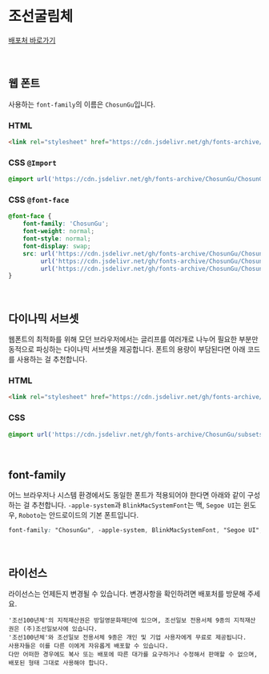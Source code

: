 # 조선굴림체

[배포처 바로가기](https://event.chosun.com/100/100font.html)

&nbsp;

## 웹 폰트

사용하는 `font-family`의 이름은 `ChosunGu`입니다.

### HTML

```html
<link rel="stylesheet" href="https://cdn.jsdelivr.net/gh/fonts-archive/ChosunGu/ChosunGu.css" type="text/css"/>
```

### CSS `@Import`

```css
@import url('https://cdn.jsdelivr.net/gh/fonts-archive/ChosunGu/ChosunGu.css');
```

### CSS `@font-face`

```css
@font-face {
    font-family: 'ChosunGu';
    font-weight: normal;
    font-style: normal;
    font-display: swap;
    src: url('https://cdn.jsdelivr.net/gh/fonts-archive/ChosunGu/ChosunGu.woff2') format('woff2'),
         url('https://cdn.jsdelivr.net/gh/fonts-archive/ChosunGu/ChosunGu.woff') format('woff'),
         url('https://cdn.jsdelivr.net/gh/fonts-archive/ChosunGu/ChosunGu.ttf') format('truetype');
}
```

&nbsp;

## 다이나믹 서브셋

웹폰트의 최적화를 위해 모던 브라우저에서는 글리프를 여러개로 나누어 필요한 부분만 동적으로 파싱하는 다이나믹 서브셋을 제공합니다. 폰트의 용량이 부담된다면 아래 코드를 사용하는 걸 추천합니다.

### HTML

```html
<link rel="stylesheet" href="https://cdn.jsdelivr.net/gh/fonts-archive/ChosunGu/subsets/ChosunGu-dynamic-subset.css" type="text/css"/>
```

### CSS

```css
@import url('https://cdn.jsdelivr.net/gh/fonts-archive/ChosunGu/subsets/ChosunGu-dynamic-subset.css');
```

&nbsp;

## font-family

어느 브라우저나 시스템 환경에서도 동일한 폰트가 적용되어야 한다면 아래와 같이 구성하는 걸 추천합니다. `-apple-system`과 `BlinkMacSystemFont`는 맥, `Segoe UI`는 윈도우, `Roboto`는 안드로이드의 기본 폰트입니다.


```css
font-family: "ChosunGu", -apple-system, BlinkMacSystemFont, "Segoe UI", Roboto, Oxygen, Ubuntu, Cantarell, "Open Sans", "Helvetica Neue", sans-serif;
```

&nbsp;

## 라이선스

라이선스는 언제든지 변경될 수 있습니다. 변경사항을 확인하려면 배포처를 방문해 주세요.

```
'조선100년체'의 지적재산권은 방일영문화재단에 있으며, 조선일보 전용서체 9종의 지적재산권은 (주)조선일보사에 있습니다. 
'조선100년체'와 조선일보 전용서체 9종은 개인 및 기업 사용자에게 무료로 제공됩니다. 
사용자들은 이를 다른 이에게 자유롭게 배포할 수 있습니다. 
다만 어떠한 경우에도 복사 또는 배포에 따른 대가를 요구하거나 수정해서 판매할 수 없으며, 배포된 형태 그대로 사용해야 합니다.
```
